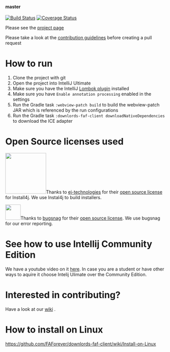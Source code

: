 #### master
[![Build Status](https://travis-ci.org/FAForever/downlords-faf-client.svg?branch=master)](https://travis-ci.org/FAForever/downlords-faf-client)
[![Coverage Status](https://coveralls.io/repos/FAForever/downlords-faf-client/badge.svg)](https://coveralls.io/r/FAForever/downlords-faf-client)

Please see the [project page](http://FAForever.github.io/downlords-faf-client/)

Please take a look at the [contribution guidelines](https://github.com/FAForever/java-guidelines/wiki/Contribution-Guidelines) before creating a pull request


# How to run

1. Clone the project with git
1. Open the project into IntelliJ Ultimate
1. Make sure you have the IntelliJ [Lombok plugin](https://plugins.jetbrains.com/idea/plugin/6317-lombok-plugin) installed
1. Make sure you have `Enable annotation processing` enabled in the settings
1. Run the Gradle task `:webview-patch build` to build the webview-patch JAR which is referenced by the run configurations
1. Run the Gradle task `:downlords-faf-client downloadNativeDependencies` to download the ICE adapter

# Open Source licenses used 
<img src="https://www.ej-technologies.com/images/product_banners/install4j_large.png" width="128">Thanks to [ej-technologies](https://www.ej-technologies.com) for their [open source license](https://www.ej-technologies.com/buy/install4j/openSource) for Install4j. We use Instal4j to build installers.

<img src="https://slack-files2.s3-us-west-2.amazonaws.com/avatars/2017-12-13/286651735269_a5ab3167acef52b0111e_512.png" width="48">Thanks to [bugsnag](https://www.bugsnag.com) for their [open source license](https://www.bugsnag.com/open-source/). We use bugsnag for our error reporting.

# See how to use Intellij Community Edition

We have a youtube video on it [here](https://youtu.be/8EwK16kk0BE). In case you are a student or have other ways to aquire it choose Intelij Ulimate over the Community Edition.

# Interested in contributing?

Have a look at our [wiki](https://github.com/FAForever/downlords-faf-client/wiki) .

# How to install on Linux
https://github.com/FAForever/downlords-faf-client/wiki/Install-on-Linux
